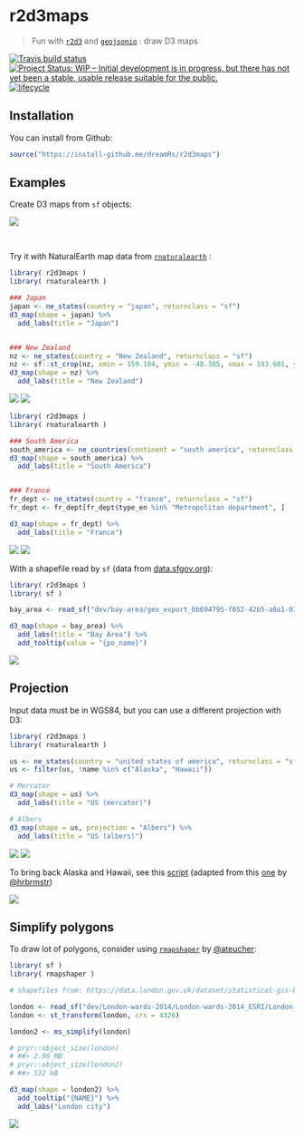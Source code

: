 # r2d3maps

> Fun with [`r2d3`](https://github.com/rstudio/r2d3) and [`geojsonio`](https://github.com/ropensci/geojsonio) : draw D3 maps

[![Travis build status](https://travis-ci.org/dreamRs/r2d3maps.svg?branch=master)](https://travis-ci.org/dreamRs/r2d3maps)
[![Project Status: WIP – Initial development is in progress, but there has not yet been a stable, usable release suitable for the public.](http://www.repostatus.org/badges/latest/wip.svg)](http://www.repostatus.org/#wip)
[![lifecycle](https://img.shields.io/badge/lifecycle-experimental-orange.svg)](https://www.tidyverse.org/lifecycle/#experimental)


## Installation

You can install from Github:

```r
source("https://install-github.me/dreamRs/r2d3maps")
```

## Examples

Create D3 maps from `sf` objects:

![](img/africa_water_access.png)


<br>

Try it with NaturalEarth map data from [`rnaturalearth`](https://github.com/ropenscilabs/rnaturalearth) :

```r
library( r2d3maps )
library( rnaturalearth )

### Japan
japan <- ne_states(country = "japan", returnclass = "sf")
d3_map(shape = japan) %>%
  add_labs(title = "Japan")


### New Zealand
nz <- ne_states(country = "New Zealand", returnclass = "sf")
nz <- sf::st_crop(nz, xmin = 159.104, ymin = -48.385, xmax = 193.601, ymax = -33.669)
d3_map(shape = nz) %>%
  add_labs(title = "New Zealand")
```

![](img/japan.png)
![](img/new_zealand.png)



```r
library( r2d3maps )
library( rnaturalearth )

### South America
south_america <- ne_countries(continent = "south america", returnclass = "sf")
d3_map(shape = south_america) %>%
  add_labs(title = "South America")


### France
fr_dept <- ne_states(country = "france", returnclass = "sf")
fr_dept <- fr_dept[fr_dept$type_en %in% "Metropolitan department", ]

d3_map(shape = fr_dept) %>%
  add_labs(title = "France")
```

![](img/south_america.png)
![](img/france.png)


With a shapefile read by `sf` (data from [data.sfgov.org](https://data.sfgov.org/Geographic-Locations-and-Boundaries/Bay-Area-ZIP-Codes/u5j3-svi6)):

```r
library( r2d3maps )
library( sf )

bay_area <- read_sf("dev/bay-area/geo_export_bb694795-f052-42b5-a0a1-01db0b2d41a6.shp")

d3_map(shape = bay_area) %>%
  add_labs(title = "Bay Area") %>%
  add_tooltip(value = "{po_name}")
```

![](img/bay_area.png)



## Projection

Input data must be in WGS84, but you can use a different projection with D3:

```r
library( r2d3maps )
library( rnaturalearth )

us <- ne_states(country = "united states of america", returnclass = "sf")
us <- filter(us, !name %in% c("Alaska", "Hawaii"))

# Mercator
d3_map(shape = us) %>%
  add_labs(title = "US (mercator)")

# Albers
d3_map(shape = us, projection = "Albers") %>%
  add_labs(title = "US (albers)")
```

![](img/us_mercator.png)
![](img/us_albers.png)


To bring back Alaska and Hawaii, see this [script](https://github.com/dreamRs/r2d3maps/blob/master/dev/us.R) (adapted from this [one](https://rud.is/b/2014/11/16/moving-the-earth-well-alaska-hawaii-with-r/) by [@hrbrmstr](https://github.com/hrbrmstr))


![](img/usaea_albers.png)



## Simplify polygons

To draw lot of polygons, consider using [`rmapshaper`](https://github.com/ateucher/rmapshaper) by [@ateucher](https://github.com/ateucher):


```r
library( sf )
library( rmapshaper )

# shapefiles from: https://data.london.gov.uk/dataset/statistical-gis-boundary-files-london

london <- read_sf("dev/London-wards-2014/London-wards-2014_ESRI/London_Ward.shp")
london <- st_transform(london, crs = 4326)

london2 <- ms_simplify(london)

# pryr::object_size(london)
# ##> 2.96 MB
# pryr::object_size(london2)
# ##> 532 kB

d3_map(shape = london2) %>%
  add_tooltip("{NAME}") %>%
  add_labs("London city")
```

![](img/london.gif)



